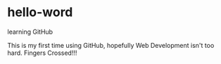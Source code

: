 # hello-word
learning GitHub


This is my first time using GitHub, hopefully Web Development isn't too hard.
Fingers Crossed!!!
